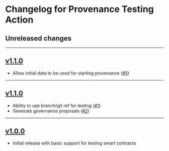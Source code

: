 # Changelog for Provenance Testing Action

## Unreleased changes

---

## [v1.1.0](https://github.com/provenance-io/provenance-testing-action/releases/tag/v1.1.0)
* Allow initial data to be used for starting provenance ([#5](https://github.com/provenance-io/provenance-testing-action/issues/5))

---

## [v1.1.0](https://github.com/provenance-io/provenance-testing-action/releases/tag/v1.1.0)
* Ability to use branch/git ref for testing ([#1](https://github.com/provenance-io/provenance-testing-action/issues/1))
* Generate governance proposals ([#2](https://github.com/provenance-io/provenance-testing-action/issues/2))

---

## [v1.0.0](https://github.com/provenance-io/provenance-testing-action/releases/tag/v1.0.0)
* Initial release with basic support for testing smart contracts